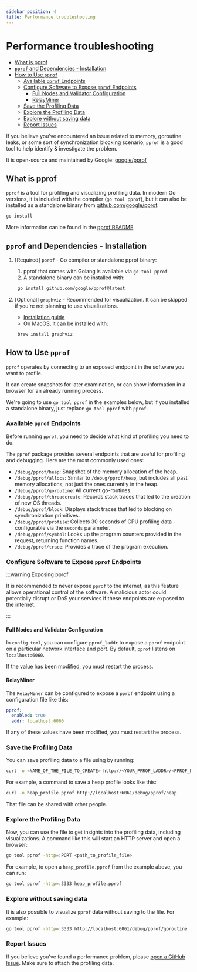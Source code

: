 ```yaml
---
sidebar_position: 4
title: Performance troubleshooting
---
```


# Performance troubleshooting <!-- omit in toc -->

- [What is pprof](#what-is-pprof)
- [`pprof` and Dependencies - Installation](#pprof-and-dependencies---installation)
- [How to Use `pprof`](#how-to-use-pprof)
  - [Available `pprof` Endpoints](#available-pprof-endpoints)
  - [Configure Software to Expose `pprof` Endpoints](#configure-software-to-expose-pprof-endpoints)
    - [Full Nodes and Validator Configuration](#full-nodes-and-validator-configuration)
    - [RelayMiner](#relayminer)
  - [Save the Profiling Data](#save-the-profiling-data)
  - [Explore the Profiling Data](#explore-the-profiling-data)
  - [Explore without saving data](#explore-without-saving-data)
  - [Report Issues](#report-issues)

If you believe you've encountered an issue related to memory, goroutine leaks,
or some sort of synchronization blocking scenario, `pprof` is a good tool to
help identify & investigate the problem.

It is open-source and maintained by Google: [google/pprof](https://github.com/google/pprof)

## What is pprof

`pprof` is a tool for profiling and visualizing profiling data. In modern Go versions,
it is included with the compiler (`go tool pprof`), but it can also be installed as a
standalone binary from [github.com/google/pprof](https://github.com/google/pprof).

```bash
go install
```

More information can be found in the [pprof README](https://github.com/google/pprof/blob/main/doc/README.md).

## `pprof` and Dependencies - Installation

1. [Required] `pprof` - Go compiler or standalone pprof binary:

   1. pprof that comes with Golang is available via `go tool pprof`
   2. A standalone binary can be installed with:

   ```bash
    go install github.com/google/pprof@latest
   ```

2. [Optional] `graphviz` - Recommended for visualization. It can be skipped if you're not planning to use visualizations.

   - [Installation guide](https://graphviz.readthedocs.io/en/stable/#installation)
   - On MacOS, it can be installed with:

   ```bash
    brew install graphviz
   ```

## How to Use `pprof`

`pprof` operates by connecting to an exposed endpoint in the software you want to profile.

It can create snapshots for later examination, or can show information in a browser
for an already running process.

We're going to use `go tool pprof` in the examples below, but if you installed a
standalone binary, just replace `go tool pprof` with `pprof`.

### Available `pprof` Endpoints

Before running `pprof`, you need to decide what kind of profiling you need to do.

The `pprof` package provides several endpoints that are useful for profiling and
debugging. Here are the most commonly used ones:

- `/debug/pprof/heap`: Snapshot of the memory allocation of the heap.
- `/debug/pprof/allocs`: Similar to `/debug/pprof/heap`, but includes all past memory allocations, not just the ones currently in the heap.
- `/debug/pprof/goroutine`: All current go-routines.
- `/debug/pprof/threadcreate`: Records stack traces that led to the creation of new OS threads.
- `/debug/pprof/block`: Displays stack traces that led to blocking on synchronization primitives.
- `/debug/pprof/profile`: Collects 30 seconds of CPU profiling data - configurable via the `seconds` parameter.
- `/debug/pprof/symbol`: Looks up the program counters provided in the request, returning function names.
- `/debug/pprof/trace`: Provides a trace of the program execution.

### Configure Software to Expose `pprof` Endpoints

:::warning Exposing pprof

It is recommended to never expose `pprof` to the internet, as this feature allows
operational control of the software. A malicious actor could potentially disrupt
or DoS your services if these endpoints are exposed to the internet.

:::

#### Full Nodes and Validator Configuration

In `config.toml`, you can configure `pprof_laddr` to expose a `pprof` endpoint
on a particular network interface and port. By default, `pprof` listens on `localhost:6060`.

If the value has been modified, you must restart the process.

#### RelayMiner

The `RelayMiner` can be configured to expose a `pprof` endpoint using a configuration file like this:
<!--
TODO_MAINNET(@okdas): Mention PATH Gateway once it has pprof support.
This should be the same as in the following link:
https://github.com/pokt-network/poktroll/pull/484/files#diff-0ddf7b5ae8042c78166867229f8e61ded445c7048231d1de3c87f880f6d8a80fR109
-->

```yaml
pprof:
  enabled: true
  addr: localhost:6060
```

If any of these values have been modified, you must restart the process.

### Save the Profiling Data

You can save profiling data to a file using by running:

```bash
curl -o <NAME_OF_THE_FILE_TO_CREATE> http://<YOUR_PPROF_LADDR>/<PPROF_ENDPOINT>
```

For example, a command to save a heap profile looks like this:

```bash
curl -o heap_profile.pprof http://localhost:6061/debug/pprof/heap
```

That file can be shared with other people.

### Explore the Profiling Data

Now, you can use the file to get insights into the profiling data, including visualizations.
A command like this will start an HTTP server and open a browser:

```bash
go tool pprof -http=:PORT <path_to_profile_file>
```

For example, to open a `heap_profile.pprof` from the example above, you can run:

```bash
go tool pprof -http=:3333 heap_profile.pprof
```

### Explore without saving data

It is also possible to visualize `pprof` data without saving to the file. For example:

```bash
go tool pprof -http=:3333 http://localhost:6061/debug/pprof/goroutine
```

### Report Issues

If you believe you've found a performance problem, please [open a GitHub Issue](https://github.com/pokt-network/poktroll/issues). Make sure to attach the profiling data.
